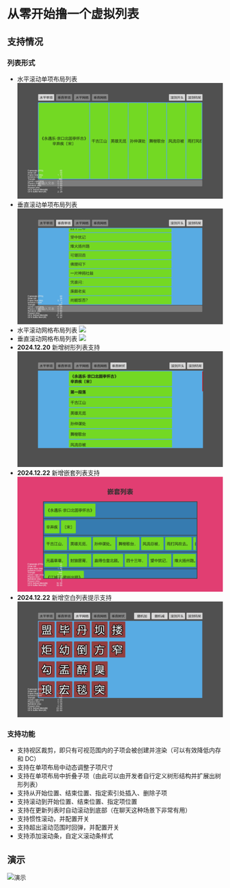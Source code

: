 # 从零开始撸一个虚拟列表

## 支持情况

### 列表形式

-   水平滚动单项布局列表
    ![](./screenshot/shlist.gif)
-   垂直滚动单项布局列表
    ![](./screenshot/svlist.gif)
-   水平滚动网格布局列表
    ![](./screenshot/ghlist.gif)
-   垂直滚动网格布局列表
    ![](./screenshot/gvlist.gif)
-   **2024.12.20** 新增树形列表支持
    ![](./screenshot/tvlist.gif)
-   **2024.12.22** 新增嵌套列表支持
    ![](./screenshot/nvlist.gif)
-   **2024.12.22** 新增空白列表提示支持
    ![](./screenshot/empty.gif)


### 支持功能

-   支持视区裁剪，即只有可视范围内的子项会被创建并渲染（可以有效降低内存和 DC）
-   支持在单项布局中动态调整子项尺寸
-   支持在单项布局中折叠子项（由此可以由开发者自行定义树形结构并扩展出树形列表）
-   支持从开始位置、结束位置、指定索引处插入、删除子项
-   支持滚动到开始位置、结束位置、指定项位置
-   支持在更新列表时自动滚动到底部（在聊天这种场景下非常有用）
-   支持惯性滚动，并配置开关
-   支持超出滚动范围时回弹，并配置开关
-   支持添加滚动条，自定义滚动条样式

## 演示

![演示](./screenshot/demo.gif)
